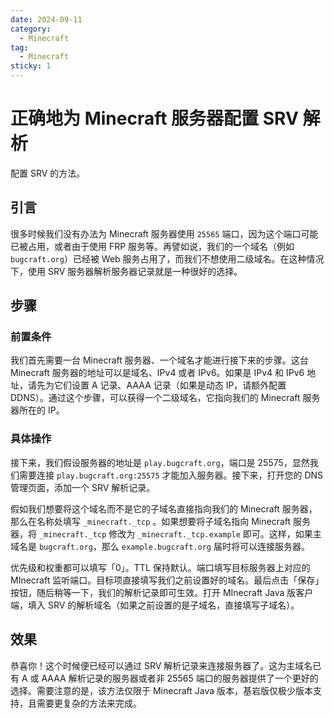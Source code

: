 ```yaml
---
date: 2024-09-11
category:
  - Minecraft
tag:
  - Minecraft
sticky: 1
---
```


# 正确地为 Minecraft 服务器配置 SRV 解析

配置 SRV 的方法。

<!-- more -->

## 引言

很多时候我们没有办法为 Minecraft 服务器使用 `25565` 端口，因为这个端口可能已被占用，或者由于使用 FRP 服务等。再譬如说，我们的一个域名（例如 `bugcraft.org`）已经被 Web 服务占用了，而我们不想使用二级域名。在这种情况下，使用 SRV 服务器解析服务器记录就是一种很好的选择。

## 步骤

### 前置条件

我们首先需要一台 Minecraft 服务器、一个域名才能进行接下来的步骤。这台 Minecraft 服务器的地址可以是域名、IPv4 或者 IPv6。如果是 IPv4 和 IPv6 地址，请先为它们设置 A 记录、AAAA 记录（如果是动态 IP，请额外配置 DDNS）。通过这个步骤，可以获得一个二级域名，它指向我们的 Minecraft 服务器所在的 IP。

### 具体操作

接下来，我们假设服务器的地址是 `play.bugcraft.org`，端口是 25575，显然我们需要连接 `play.bugcraft.org:25575` 才能加入服务器。接下来，打开您的 DNS 管理页面，添加一个 SRV 解析记录。

假如我们想要将这个域名而不是它的子域名直接指向我们的 Minecraft 服务器，那么在名称处填写 `_minecraft._tcp` 。如果想要将子域名指向 Minecraft 服务器，将 `_minecraft._tcp` 修改为 `_minecraft._tcp.example` 即可。这样，如果主域名是 `bugcraft.org`，那么 `example.bugcraft.org` 届时将可以连接服务器。

优先级和权重都可以填写「0」。TTL 保持默认。端口填写目标服务器上对应的 MInecraft 监听端口。目标项直接填写我们之前设置好的域名。最后点击「保存」按钮，随后稍等一下，我们的解析记录即可生效。打开 MInecraft Java 版客户端，填入 SRV 的解析域名（如果之前设置的是子域名，直接填写子域名）。

## 效果

恭喜你！这个时候便已经可以通过 SRV 解析记录来连接服务器了。这为主域名已有 A 或 AAAA 解析记录的服务器或者非 25565 端口的服务器提供了一个更好的选择。需要注意的是，该方法仅限于 Minecraft Java 版本，基岩版仅极少版本支持，且需要更复杂的方法来完成。
